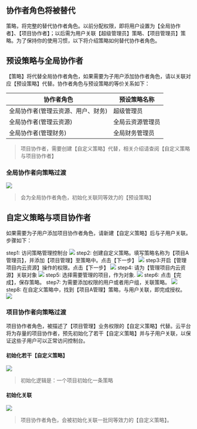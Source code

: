 ## 协作者角色将被替代
策略，将完整的替代协作者角色。以前分配权限，即将用户设置为【全局协作者】、【项目协作者】；以后需为用户关联【超级管理员】策略、【项目管理员】策略。为了保持你的使用习惯，以下将介绍策略如何替代协作者角色。

## 预设策略与全局协作者
【策略】将代替全局协作者角色，如果需要为子用户添加协作者角色，请以关联对应【预设策略】代替。协作者角色与预设策略的等价关系如下：

| 协作者角色 |预设策略名称 | 
|---------|---------|
| 全局协作者(管理云资源、用户、财务) | 超级管理员 | 
| 全局协作者(管理云资源) | 全局云资源管理员 | 
| 全局协作者(管理财务) | 全局财务管理员 | 
> 项目协作者，需要创建【自定义策略】代替，相关介绍请查阅【自定义策略与项目协作者】

### 全局协作者向策略过渡

![](http://imgcache.tcecqpoc.fsphere.cn/image/mccdn.qcloud.com/static/img/b59edf2deab1d92d50d9fe6c6912f29a/image.png)
> 会为全局协作者角色，初始化关联同等效力的【预设策略】


## 自定义策略与项目协作者
如果需要为子用户添加项目协作者角色，请新建【自定义策略】后与子用户关联。步骤如下：

step1: 访问策略管理控制台
![](http://imgcache.tcecqpoc.fsphere.cn/image/mccdn.qcloud.com/static/img/c89067bbee25cabc34aa058bf7194502/image.png)
step2: 创建自定义策略。填写策略名称为【项目A管理员】，并添加【项目管理】至策略中。点击【下一步】
![](http://imgcache.tcecqpoc.fsphere.cn/image/mccdn.qcloud.com/static/img/f6652cda7f9fc9b7f6ab2a24f9723a04/image.png)
step3:开启【管理项目内云资源】操作的权限。点击【下一步】
![](http://imgcache.tcecqpoc.fsphere.cn/image/mccdn.qcloud.com/static/img/380852b808833321120c5130998a036b/image.png)
step4: 请为【管理项目内云资源】关联对象
![](http://imgcache.tcecqpoc.fsphere.cn/image/mccdn.qcloud.com/static/img/44fa94c64ccae019ad4a6aeefa840321/image.png)
step5: 选择需要管理的项目，作为对象.
![](http://imgcache.tcecqpoc.fsphere.cn/image/mccdn.qcloud.com/static/img/18bb0e3231a835656048d609a38de4a9/image.png)
step6: 点击【完成】，保存策略。
step7: 为需要添加权限的用户或者用户组，关联策略。
![](http://imgcache.tcecqpoc.fsphere.cn/image/mccdn.qcloud.com/static/img/4b5d12cf46cfc19178138ebfa1796406/image.png)
step8: 在自定义策略中，找到【项目A管理】策略，与用户关联，即完成授权。
![](http://imgcache.tcecqpoc.fsphere.cn/image/mccdn.qcloud.com/static/img/2d35d4b79a7280922ed6160f0e83e01c/image.png)

### 项目协作者向策略过渡
项目协作者角色，被描述了【项目管理】业务权限的【自定义策略】代替。云平台将为存量的项目协作者，预先初始化了若干【自定义策略】并与子用户关联，以保证这些子用户可以正常访问控制台。

#### 初始化若干【自定义策略】
![](http://imgcache.tcecqpoc.fsphere.cn/image/mccdn.qcloud.com/static/img/fbc70b2ca9cb12769f97afcd645e85a3/image.png)
> 初始化逻辑是：一个项目初始化一条策略

#### 初始化关联
![](http://imgcache.tcecqpoc.fsphere.cn/image/mccdn.qcloud.com/static/img/07bd7be98b84e6f43b37e890ef0fdfb3/image.png)
> 项目协作者角色，会被初始化关联一批同等效力的【自定义策略】。
